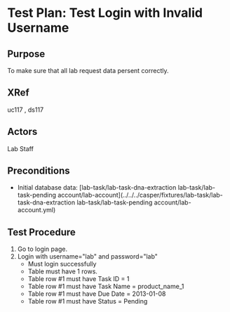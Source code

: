 Test Plan: Test Login with Invalid Username
===========================================

## Purpose

To make sure that all lab request data persent correctly.


## XRef

uc117 , ds117


## Actors

Lab Staff


## Preconditions

* Initial database data: [lab-task/lab-task-dna-extraction
 			lab-task/lab-task-pending
 			account/lab-account](../../../casper/fixtures/lab-task/lab-task-dna-extraction
 			lab-task/lab-task-pending
 			account/lab-account.yml)


## Test Procedure

1. Go to login page.
2. Login with username="lab" and password="lab"
    * Must login successfully
    * Table must have 1 rows.
    * Table row #1 must have Task ID = 1
    * Table row #1 must have Task Name = product_name_1
    * Table row #1 must have Due Date = 2013-01-08
    * Table row #1 must have Status = Pending



